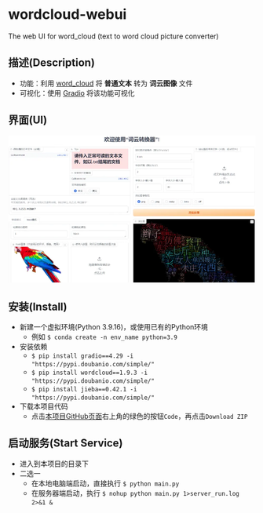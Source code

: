 # wordcloud-webui
The web UI for word_cloud (text to word cloud picture converter)

## 描述(Description)

- 功能：利用 [word_cloud](https://github.com/amueller/word_cloud) 将 **普通文本** 转为 **词云图像** 文件
- 可视化：使用 [Gradio](https://github.com/gradio-app/gradio) 将该功能可视化

## 界面(UI)
![image.png](doc-resources%2Fimage.png)

## 安装(Install)
- 新建一个虚拟环境(Python 3.9.16)，或使用已有的Python环境
  - 例如 `$ conda create -n env_name python=3.9` 
- 安装依赖
  - `$ pip install gradio==4.29 -i "https://pypi.doubanio.com/simple/"`
  - `$ pip install wordcloud==1.9.3 -i "https://pypi.doubanio.com/simple/"` 
  - `$ pip install jieba==0.42.1 -i "https://pypi.doubanio.com/simple/"`
- 下载本项目代码
  - 点击[本项目GitHub页面](https://github.com/AlionSSS/wordcloud-webui)右上角的绿色的按钮`Code`，再点击`Download ZIP`

## 启动服务(Start Service)
- 进入到本项目的目录下
- 二选一
  - 在本地电脑端启动，直接执行 `$ python main.py`
  - 在服务器端启动，执行 `$ nohup python main.py 1>server_run.log 2>&1 &`
